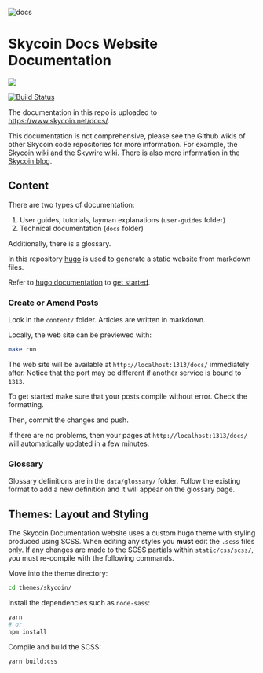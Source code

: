 ![docs](https://user-images.githubusercontent.com/8619106/56056146-02264800-5d79-11e9-8483-1c891c3c49f4.png)

# Skycoin Docs Website Documentation

![](https://user-images.githubusercontent.com/26845312/32426705-d95cb988-c281-11e7-9463-a3fce8076a72.png)

[![Build Status](https://travis-ci.org/skycoin/docs.svg?branch=master)](https://travis-ci.org/skycoin/docs)

The documentation in this repo is uploaded to https://www.skycoin.net/docs/.

This documentation is not comprehensive, please see the Github wikis of other Skycoin code repositories for more information.
For example, the [Skycoin wiki](https://github.com/skycoin/skycoin/wiki) and the [Skywire wiki](https://github.com/skycoin/skywire/wiki).
There is also more information in the [Skycoin blog](https://www.skycoin.net/blog/).

## Content

There are two types of documentation:

1. User guides, tutorials, layman explanations (`user-guides` folder)
2. Technical documentation (`docs` folder)

Additionally, there is a glossary.

In this repository [hugo](https://gohugo.io/) is used to generate a static website from markdown files.

Refer to [hugo documentation](https://gohugo.io) to [get started](https://gohugo.io/getting-started/quick-start/).

### Create or Amend Posts

Look in the `content/` folder.  Articles are written in markdown.

Locally, the web site can be previewed with:

```sh
make run
```

The web site will be available at `http://localhost:1313/docs/` immediately after. Notice that the port may be different if another service is bound to `1313`.

To get started make sure that your posts compile without error. Check the formatting.

Then, commit the changes and push.

If there are no problems, then your pages at `http://localhost:1313/docs/` will automatically updated in a few minutes.

### Glossary

Glossary definitions are in the `data/glossary/` folder. Follow the existing format to add a new definition and it will
appear on the glossary page.

## Themes: Layout and Styling

The Skycoin Documentation website uses a custom hugo theme with styling produced using SCSS.
When editing any styles you **must** edit the `.scss` files only.
If any changes are made to the SCSS partials within `static/css/scss/`,
you must re-compile with the following commands.

Move into the theme directory:

```sh
cd themes/skycoin/
```

Install the dependencies such as `node-sass`:

```sh
yarn
# or
npm install
```

Compile and build the SCSS:

```sh
yarn build:css
```
